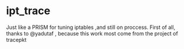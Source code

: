 # ipt_trace
Just like a PRISM for tuning iptables ,and still on proccess.
First of all, thanks to @yadutaf , because this work most come  from the project of tracepkt
